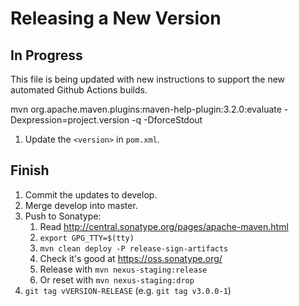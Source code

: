 # Releasing a New Version

## In Progress

This file is being updated with new instructions to support the new
automated Github Actions builds.

mvn org.apache.maven.plugins:maven-help-plugin:3.2.0:evaluate -Dexpression=project.version -q -DforceStdout

1. Update the `<version>` in `pom.xml`.


## Finish

1. Commit the updates to develop.
2. Merge develop into master.
3. Push to Sonatype:
	1. Read http://central.sonatype.org/pages/apache-maven.html
	2. `export GPG_TTY=$(tty)`
	3. `mvn clean deploy -P release-sign-artifacts`
	4. Check it's good at https://oss.sonatype.org/
	5. Release with `mvn nexus-staging:release`
	6. Or reset with `mvn nexus-staging:drop` 
4. `git tag vVERSION-RELEASE` (e.g. `git tag v3.0.0-1`)

